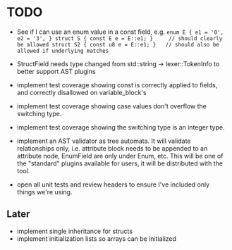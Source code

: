 # TODO
- See if I can use an enum value in a const field, e.g. 
    `enum E { e1 = '0', e2 = '3', }
    struct S { const E e = E::e1; }     // should clearly be allowed
    struct S2 { const u8 e = E::e1; }   // should also be allowed if underlying matches`

- StructField needs type changed from std::string -> lexer::TokenInfo to better support AST plugins

- implement test coverage showing const is correctly applied to fields, and correctly disallowed on variable_block's
- implement test coverage showing case values don't overflow the switching type.
- implement test coverage showing the switching type is an integer type. 

- implement an AST validator as tree automata. It will validate relationships only, i.e. attribute block needs to be appended to an attribute node, EnumField are only under Enum, etc. This will be one of the "standard" plugins available for users, it will be distributed with the tool.
- open all unit tests and review headers to ensure I've included only things we're using. 

## Later 

- implement single inheritance for structs
- implement initialization lists so arrays can be initialized
